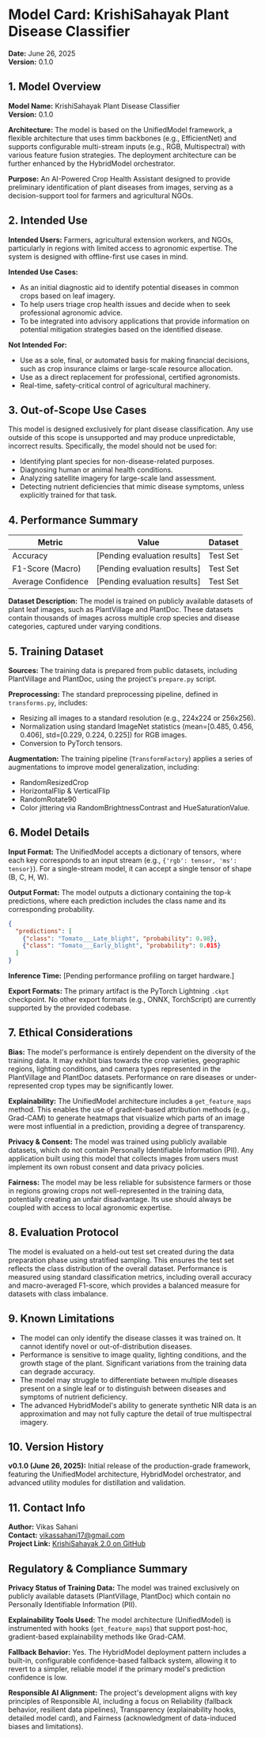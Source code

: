 # Model Card: KrishiSahayak Plant Disease Classifier

**Date:** June 26, 2025  
**Version:** 0.1.0

## 1. Model Overview

**Model Name:** KrishiSahayak Plant Disease Classifier  
**Version:** 0.1.0  

**Architecture:** The model is based on the UnifiedModel framework, a flexible architecture that uses timm backbones (e.g., EfficientNet) and supports configurable multi-stream inputs (e.g., RGB, Multispectral) with various feature fusion strategies. The deployment architecture can be further enhanced by the HybridModel orchestrator.

**Purpose:** An AI-Powered Crop Health Assistant designed to provide preliminary identification of plant diseases from images, serving as a decision-support tool for farmers and agricultural NGOs.

## 2. Intended Use

**Intended Users:** Farmers, agricultural extension workers, and NGOs, particularly in regions with limited access to agronomic expertise. The system is designed with offline-first use cases in mind.

**Intended Use Cases:**
- As an initial diagnostic aid to identify potential diseases in common crops based on leaf imagery.
- To help users triage crop health issues and decide when to seek professional agronomic advice.
- To be integrated into advisory applications that provide information on potential mitigation strategies based on the identified disease.

**Not Intended For:**
- Use as a sole, final, or automated basis for making financial decisions, such as crop insurance claims or large-scale resource allocation.
- Use as a direct replacement for professional, certified agronomists.
- Real-time, safety-critical control of agricultural machinery.

## 3. Out-of-Scope Use Cases

This model is designed exclusively for plant disease classification. Any use outside of this scope is unsupported and may produce unpredictable, incorrect results. Specifically, the model should not be used for:
- Identifying plant species for non-disease-related purposes.
- Diagnosing human or animal health conditions.
- Analyzing satellite imagery for large-scale land assessment.
- Detecting nutrient deficiencies that mimic disease symptoms, unless explicitly trained for that task.

## 4. Performance Summary

| Metric | Value | Dataset |
|--------|-------|---------|
| Accuracy | [Pending evaluation results] | Test Set |
| F1-Score (Macro) | [Pending evaluation results] | Test Set |
| Average Confidence | [Pending evaluation results] | Test Set |

**Dataset Description:** The model is trained on publicly available datasets of plant leaf images, such as PlantVillage and PlantDoc. These datasets contain thousands of images across multiple crop species and disease categories, captured under varying conditions.

## 5. Training Dataset

**Sources:** The training data is prepared from public datasets, including PlantVillage and PlantDoc, using the project's `prepare.py` script.

**Preprocessing:** The standard preprocessing pipeline, defined in `transforms.py`, includes:
- Resizing all images to a standard resolution (e.g., 224x224 or 256x256).
- Normalization using standard ImageNet statistics (mean=[0.485, 0.456, 0.406], std=[0.229, 0.224, 0.225]) for RGB images.
- Conversion to PyTorch tensors.

**Augmentation:** The training pipeline (`TransformFactory`) applies a series of augmentations to improve model generalization, including:
- RandomResizedCrop
- HorizontalFlip & VerticalFlip
- RandomRotate90
- Color jittering via RandomBrightnessContrast and HueSaturationValue.

## 6. Model Details

**Input Format:** The UnifiedModel accepts a dictionary of tensors, where each key corresponds to an input stream (e.g., `{'rgb': tensor, 'ms': tensor}`). For a single-stream model, it can accept a single tensor of shape (B, C, H, W).

**Output Format:** The model outputs a dictionary containing the top-k predictions, where each prediction includes the class name and its corresponding probability.

```json
{
  "predictions": [
    {"class": "Tomato___Late_blight", "probability": 0.98},
    {"class": "Tomato___Early_blight", "probability": 0.015}
  ]
}
```

**Inference Time:** [Pending performance profiling on target hardware.]

**Export Formats:** The primary artifact is the PyTorch Lightning `.ckpt` checkpoint. No other export formats (e.g., ONNX, TorchScript) are currently supported by the provided codebase.

## 7. Ethical Considerations

**Bias:** The model's performance is entirely dependent on the diversity of the training data. It may exhibit bias towards the crop varieties, geographic regions, lighting conditions, and camera types represented in the PlantVillage and PlantDoc datasets. Performance on rare diseases or under-represented crop types may be significantly lower.

**Explainability:** The UnifiedModel architecture includes a `get_feature_maps` method. This enables the use of gradient-based attribution methods (e.g., Grad-CAM) to generate heatmaps that visualize which parts of an image were most influential in a prediction, providing a degree of transparency.

**Privacy & Consent:** The model was trained using publicly available datasets, which do not contain Personally Identifiable Information (PII). Any application built using this model that collects images from users must implement its own robust consent and data privacy policies.

**Fairness:** The model may be less reliable for subsistence farmers or those in regions growing crops not well-represented in the training data, potentially creating an unfair disadvantage. Its use should always be coupled with access to local agronomic expertise.

## 8. Evaluation Protocol

The model is evaluated on a held-out test set created during the data preparation phase using stratified sampling. This ensures the test set reflects the class distribution of the overall dataset. Performance is measured using standard classification metrics, including overall accuracy and macro-averaged F1-score, which provides a balanced measure for datasets with class imbalance.

## 9. Known Limitations

- The model can only identify the disease classes it was trained on. It cannot identify novel or out-of-distribution diseases.
- Performance is sensitive to image quality, lighting conditions, and the growth stage of the plant. Significant variations from the training data can degrade accuracy.
- The model may struggle to differentiate between multiple diseases present on a single leaf or to distinguish between diseases and symptoms of nutrient deficiency.
- The advanced HybridModel's ability to generate synthetic NIR data is an approximation and may not fully capture the detail of true multispectral imagery.

## 10. Version History

**v0.1.0 (June 26, 2025):** Initial release of the production-grade framework, featuring the UnifiedModel architecture, HybridModel orchestrator, and advanced utility modules for distillation and validation.

## 11. Contact Info

**Author:** Vikas Sahani  
**Contact:** [vikassahani17@gmail.com](mailto:vikassahani17@gmail.com)  
**Project Link:** [KrishiSahayak 2.0 on GitHub](https://github.com/VIKAS9793/Krishisahayak-2.0)

## Regulatory & Compliance Summary

**Privacy Status of Training Data:** The model was trained exclusively on publicly available datasets (PlantVillage, PlantDoc) which contain no Personally Identifiable Information (PII).

**Explainability Tools Used:** The model architecture (UnifiedModel) is instrumented with hooks (`get_feature_maps`) that support post-hoc, gradient-based explainability methods like Grad-CAM.

**Fallback Behavior:** Yes. The HybridModel deployment pattern includes a built-in, configurable confidence-based fallback system, allowing it to revert to a simpler, reliable model if the primary model's prediction confidence is low.

**Responsible AI Alignment:** The project's development aligns with key principles of Responsible AI, including a focus on Reliability (fallback behavior, resilient data pipelines), Transparency (explainability hooks, detailed model card), and Fairness (acknowledgment of data-induced biases and limitations).
